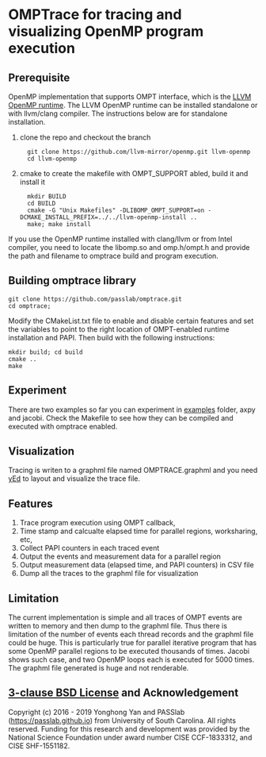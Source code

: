 
# OMPTrace for tracing and visualizing OpenMP program execution

## Prerequisite
OpenMP implementation that supports OMPT interface, which is the [LLVM OpenMP runtime](https://github.com/llvm-mirror/openmp.git). 
   The LLVM OpenMP runtime can be installed standalone or with llvm/clang compiler. The instructions below are for standalone installation. 
  1. clone the repo and checkout the branch
   
           git clone https://github.com/llvm-mirror/openmp.git llvm-openmp
           cd llvm-openmp
           
  1. cmake to create the makefile with OMPT_SUPPORT abled, build it and install it
    
           mkdir BUILD
           cd BUILD
           cmake -G "Unix Makefiles" -DLIBOMP_OMPT_SUPPORT=on -DCMAKE_INSTALL_PREFIX=../../llvm-openmp-install ..
           make; make install
           
If you use the OpenMP runtime installed with clang/llvm or from Intel compiler, you need to locate the libomp.so and omp.h/ompt.h and provide the path and filename to omptrace build and program execution. 

## Building omptrace library

    git clone https://github.com/passlab/omptrace.git
    cd omptrace; 

 Modify the CMakeList.txt file to enable and disable certain features and set the variables to point to the right location of OMPT-enabled runtime installation and PAPI. Then build with the following instructions:

    mkdir build; cd build
    cmake ..
    make
    
## Experiment
There are two examples so far you can experiment in [examples](examples) folder, axpy and jacobi. Check the Makefile to see how they can be compiled and executed with omptrace enabled.

## Visualization
Tracing is writen to a graphml file named OMPTRACE.graphml and you need [yEd](https://www.yworks.com/products/yed) to layout and visualize the trace file. 

## Features
 1. Trace program execution using OMPT callback, 
 1. Time stamp and calcualte elapsed time for parallel regions, worksharing, etc, 
 1. Collect PAPI counters in each traced event
 1. Output the events and measurement data for a parallel region
 1. Output measurement data (elapsed time, and PAPI counters) in CSV file
 1. Dump all the traces to the graphml file for visualization

## Limitation
The current implementation is simple and all traces of OMPT events are written to memory and then dump to the graphml file. Thus there is limitation of the number of events each thread records and the graphml file could be huge. This is particularly true for parallel iterative program that has some OpenMP parallel regions to be executed thousands of times. Jacobi shows such case, and two OpenMP loops each is executed for 5000 times. The graphml file generated is huge and not renderable.  

## [3-clause BSD License](LICENSE_BSD.txt) and Acknowledgement
Copyright (c) 2016 - 2019 Yonghong Yan and PASSlab (https://passlab.github.io) 
from University of South Carolina. All rights reserved. Funding for this research and 
development was provided by the National Science Foundation 
under award number CISE CCF-1833312, and CISE SHF-1551182. 
